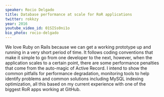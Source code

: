 ```yaml
---
speaker: Rocio Delgado
title: Database performance at scale for RoR applications
twitter: rokkzy
year: 2016
youtube_video_id: 01SISs0ni1o
bio_photo: rocio-delgado
---
```

We love Ruby on Rails because we can get a working prototype up and running in a very short period of time. It follows coding conventions that make it simple to go from one developer to the next, however, when the application scales to a certain point, there are some performance penalties that come from the auto-magic of Active Record. I intend to show the common pitfalls for performance degradation, monitoring tools to help identify problems and common solutions including MySQL indexing optimization, all this based on my current experience with one of the biggest RoR apps working at GitHub.
